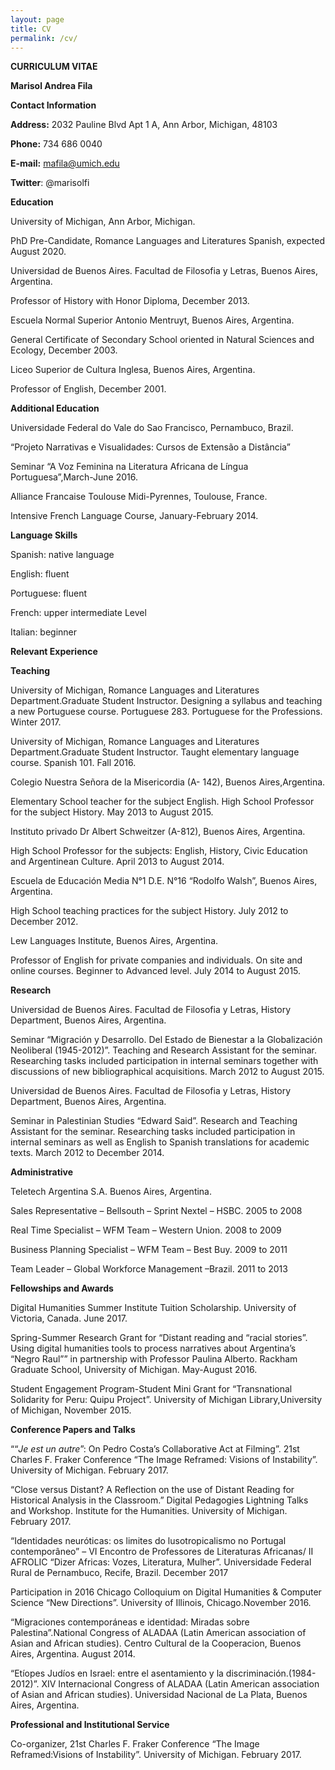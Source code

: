 ```yaml
---
layout: page
title: CV
permalink: /cv/
---
```



**CURRICULUM VITAE**

**Marisol Andrea Fila**

**Contact Information**

**Address:** 2032 Pauline Blvd Apt 1 A, Ann Arbor, Michigan, 48103

**Phone:** 734 686 0040

**E-mail:** <mafila@umich.edu>

**Twitter**: @marisolfi

**Education**

University of Michigan, Ann Arbor, Michigan.

PhD Pre-Candidate, Romance Languages and Literatures Spanish, expected August 2020.

Universidad de Buenos Aires. Facultad de Filosofia y Letras, Buenos Aires, Argentina.

Professor of History with Honor Diploma, December 2013.

Escuela Normal Superior Antonio Mentruyt, Buenos Aires, Argentina.

General Certificate of Secondary School oriented in Natural Sciences and Ecology, December 2003.

Liceo Superior de Cultura Inglesa, Buenos Aires, Argentina.

Professor of English, December 2001.

**Additional Education**

Universidade Federal do Vale do Sao Francisco, Pernambuco, Brazil.

“Projeto Narrativas e Visualidades: Cursos de Extensão a Distância”

Seminar “A Voz Feminina na Literatura Africana de Língua Portuguesa”,March-June 2016.

Alliance Francaise Toulouse Midi-Pyrennes, Toulouse, France.

Intensive French Language Course, January-February 2014.

**Language Skills**

Spanish: native language

English: fluent

Portuguese: fluent

French: upper intermediate Level

Italian: beginner

**Relevant Experience**

**Teaching**

University of Michigan, Romance Languages and Literatures Department.Graduate Student Instructor. Designing a syllabus and teaching a new Portuguese course. Portuguese 283. Portuguese for the Professions. Winter 2017.

University of Michigan, Romance Languages and Literatures Department.Graduate Student Instructor. Taught elementary language course. Spanish 101. Fall 2016.

Colegio Nuestra Señora de la Misericordia (A- 142), Buenos Aires,Argentina.

Elementary School teacher for the subject English. High School Professor for the subject History. May 2013 to August 2015.

Instituto privado Dr Albert Schweitzer (A-812), Buenos Aires, Argentina.

High School Professor for the subjects: English, History, Civic Education and Argentinean Culture. April 2013 to August 2014.

Escuela de Educación Media N°1 D.E. N°16 “Rodolfo Walsh”, Buenos Aires, Argentina.

High School teaching practices for the subject History. July 2012 to December 2012.

Lew Languages Institute, Buenos Aires, Argentina.

Professor of English for private companies and individuals. On site and online courses. Beginner to Advanced level. July 2014 to August 2015.

**Research**

Universidad de Buenos Aires. Facultad de Filosofia y Letras, History Department, Buenos Aires, Argentina.

Seminar “Migración y Desarrollo. Del Estado de Bienestar a la Globalización Neoliberal (1945-2012)”. Teaching and Research Assistant for the seminar. Researching tasks included participation in internal seminars together with discussions of new bibliographical acquisitions. March 2012 to August 2015.

Universidad de Buenos Aires. Facultad de Filosofia y Letras, History Department, Buenos Aires, Argentina.

Seminar in Palestinian Studies “Edward Said”. Research and Teaching Assistant for the seminar. Researching tasks included participation in internal seminars as well as English to Spanish translations for academic texts. March 2012 to December 2014.

**Administrative**

Teletech Argentina S.A. Buenos Aires, Argentina.

Sales Representative – Bellsouth – Sprint Nextel – HSBC. 2005 to 2008

Real Time Specialist – WFM Team – Western Union. 2008 to 2009

Business Planning Specialist – WFM Team – Best Buy. 2009 to 2011

Team Leader – Global Workforce Management –Brazil. 2011 to 2013

**Fellowships and Awards**

Digital Humanities Summer Institute Tuition Scholarship. University of Victoria, Canada. June 2017.

Spring-Summer Research Grant for “Distant reading and “racial stories”. Using digital humanities tools to process narratives about Argentina’s “Negro Raul”” in partnership with Professor Paulina Alberto. Rackham Graduate School, University of Michigan. May-August 2016.

Student Engagement Program-Student Mini Grant for “Transnational Solidarity for Peru: Quipu Project”. University of Michigan Library,University of Michigan, November 2015.

**Conference Papers and Talks**

““*Je est un autre*”: On Pedro Costa’s Collaborative Act at Filming”. 21st Charles F. Fraker Conference “The Image Reframed: Visions of Instability”. University of Michigan. February 2017.

“Close versus Distant? A Reflection on the use of Distant Reading for Historical Analysis in the Classroom.” Digital Pedagogies Lightning Talks and Workshop. Institute for the Humanities. University of
Michigan. February 2017.

“Identidades neuróticas: os limites do lusotropicalismo no Portugal contemporâneo” – VI Encontro de Professores de Literaturas Africanas/ II
AFROLIC “Dizer Africas: Vozes, Literatura, Mulher”. Universidade Federal Rural de Pernambuco, Recife, Brazil. December 2017

Participation in 2016 Chicago Colloquium on Digital Humanities & Computer Science “New Directions”. University of Illinois, Chicago.November 2016.

“Migraciones contemporáneas e identidad: Miradas sobre Palestina”.National Congress of ALADAA (Latin American association of Asian and African studies). Centro Cultural de la Cooperacion, Buenos Aires, Argentina. August 2014.

“Etíopes Judíos en Israel: entre el asentamiento y la discriminación.(1984-2012)”. XIV Internacional Congress of ALADAA (Latin American association of Asian and African studies). Universidad Nacional de La Plata, Buenos Aires, Argentina.

**Professional and Institutional Service**

Co-organizer, 21st Charles F. Fraker Conference “The Image Reframed:Visions of Instability”. University of Michigan. February 2017.
